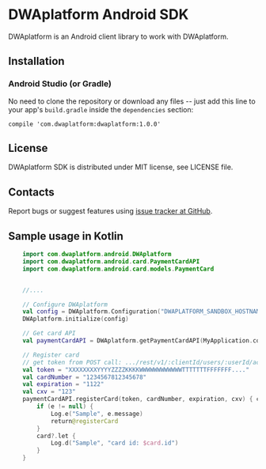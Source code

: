 DWAplatform Android SDK
=================================================
DWAplatform is an Android client library to work with DWAplatform.

Installation
-------------------------------------------------

### Android Studio (or Gradle)

No need to clone the repository or download any files -- just add this line to your app's `build.gradle` inside the `dependencies` section:

    compile 'com.dwaplatform:dwaplatform:1.0.0'


License
-------------------------------------------------
DWAplatform SDK is distributed under MIT license, see LICENSE file.


Contacts
-------------------------------------------------
Report bugs or suggest features using
[issue tracker at GitHub](https://github.com/DWAplatform/dwaplatform-sdk-android).


Sample usage in Kotlin
-------------------------------------------------
```kotlin
    import com.dwaplatform.android.DWAplatform
    import com.dwaplatform.android.card.PaymentCardAPI
    import com.dwaplatform.android.card.models.PaymentCard


    //....

    // Configure DWAplatform
    val config = DWAplatform.Configuration("DWAPLATFORM_SANDBOX_HOSTNAME", true)
    DWAplatform.initialize(config)

    // Get card API
    val paymentCardAPI = DWAplatform.getPaymentCardAPI(MyApplication.context)

    // Register card
    // get token from POST call: .../rest/v1/:clientId/users/:userId/accounts/:accountId/cards
    val token = "XXXXXXXXYYYYZZZZKKKKWWWWWWWWWWWWTTTTTTTFFFFFFF...."
    val cardNumber = "1234567812345678"
    val expiration = "1122"
    val cxv = "123"
    paymentCardAPI.registerCard(token, cardNumber, expiration, cxv) { card, e ->
        if (e != null) {
            Log.e("Sample", e.message)
            return@registerCard
        }
        card?.let {
            Log.d("Sample", "card id: $card.id")
        }
    }

```
